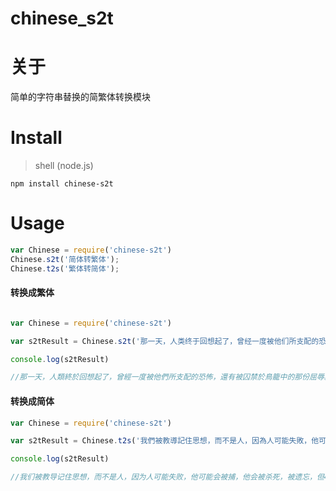 # chinese_s2t


# 关于

简单的字符串替换的简繁体转换模块

# Install

> shell (node.js)

```shell
npm install chinese-s2t
```
# Usage

```js
var Chinese = require('chinese-s2t')
Chinese.s2t('简体转繁体');
Chinese.t2s('繁体转简体');
```


#### 转换成繁体


```js

var Chinese = require('chinese-s2t')

var s2tResult = Chinese.s2t('那一天，人类终于回想起了，曾经一度被他们所支配的恐怖，还有被囚禁于鸟笼中的那份屈辱。')

console.log(s2tResult)

//那一天，人類終於回想起了，曾經一度被他們所支配的恐怖，還有被囚禁於鳥籠中的那份屈辱。
```

#### 转换成简体

```js
var Chinese = require('chinese-s2t')

var s2tResult = Chinese.t2s('我們被教導記住思想，而不是人，因為人可能失敗，他可能會被捕，他會被殺死，被遺忘，但400年後，思想仍可改變世界，我親眼目睹了，思想的威力，我見過人們以它為名殺戮，或是為了它獻出生命，但你不能親吻思想，也不能觸摸它，或擁抱它，思想不會流血，不會感到痛苦，它們沒有愛！')

console.log(s2tResult)

//我们被教导记住思想，而不是人，因为人可能失败，他可能会被捕，他会被杀死，被遗忘，但400年后，思想仍可改变世界，我亲眼目睹了，思想的威力，我见过人们以它为名杀戮，或是为了它献出生命，但你不能亲吻思想，也不能触摸它，或拥抱它，思想不会流血，不会感到痛苦，它们没有爱！

```


[npm-url]: https://npmjs.org/package/chinese-s2t
[npm-image]: http://img.shields.io/npm/v/chinese-s2t.svg?style=flat
[travis-url]: https://travis-ci.org/foru17/chinese-s2t
[travis-image]: https://travis-ci.org/foru17/chinese-s2t.svg?branch=master
